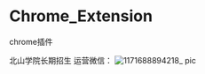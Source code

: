 # Chrome_Extension
chrome插件

北山学院长期招生
运营微信：
![1171688894218_ pic](https://github.com/beishanxueyuan/Chrome_Extension/assets/138347114/1687ac02-cb96-4f43-9b95-ae19fc897886)
